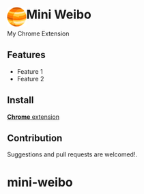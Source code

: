 # <img src="public/icons/icon_48.png" width="45" align="left"> Mini Weibo

My Chrome Extension

## Features

- Feature 1
- Feature 2

## Install

[**Chrome** extension]() <!-- TODO: Add chrome extension link inside parenthesis -->

## Contribution

Suggestions and pull requests are welcomed!.

# mini-weibo
